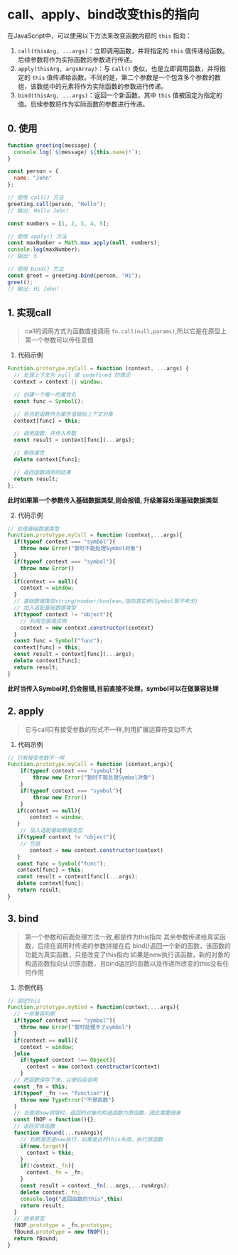 # call、apply、bind改变this的指向



在JavaScript中，可以使用以下方法来改变函数内部的 `this` 指向：

1. `call(thisArg, ...args)`：立即调用函数，并将指定的 `this` 值传递给函数。后续参数将作为实际函数的参数进行传递。
2. `apply(thisArg, argsArray)`：与 `call()` 类似，也是立即调用函数，并将指定的 `this` 值传递给函数。不同的是，第二个参数是一个包含多个参数的数组，该数组中的元素将作为实际函数的参数进行传递。
3. `bind(thisArg, ...args)`：返回一个新函数，其中 `this` 值被固定为指定的值。后续参数将作为实际函数的参数进行传递。

## 0. 使用

```javascript
function greeting(message) {
  console.log(`${message} ${this.name}!`);
}

const person = {
  name: "John"
};

// 使用 call() 方法
greeting.call(person, "Hello"); 
// 输出: Hello John!

const numbers = [1, 2, 3, 4, 5];

// 使用 apply() 方法
const maxNumber = Math.max.apply(null, numbers);
console.log(maxNumber); 
// 输出: 5

// 使用 bind() 方法
const greet = greeting.bind(person, "Hi");
greet(); 
// 输出: Hi John!
```


## 1. 实现call

> call的调用方式为函数直接调用 ```fn.call(null,params)```,所以它是在原型上
> 第一个参数可以传任意值

1. 代码示例

```js
Function.prototype.myCall = function (context, ...args) {
  // 处理上下文为 null 或 undefined 的情况
  context = context || window;

  // 创建一个唯一的属性名
  const func = Symbol();

  // 将当前函数作为属性值赋给上下文对象
  context[func] = this;

  // 调用函数，并传入参数
  const result = context[func](...args);

  // 删除属性
  delete context[func];

  // 返回函数调用的结果
  return result;
};
```

**此时如果第一个参数传入基础数据类型,则会报错, 升级兼容处理基础数据类型**

2. 代码示例

```js
// 处理基础数据类型
Function.prototype.myCall = function (context,...args){
  if(typeof context === "symbol"){
    throw new Error("暂时不能处理Symbol对象")
  }
  if(typeof context === "symbol"){
    throw new Error()
  }
  if(context == null){
    context = window;
  }
  // 基础数据类型string/number/boolean,指向其实例(Symbol暂不考虑)
  // 加入适配基础数据类型
  if(typeof context != "object"){
    // 利用包装类实例
    context = new context.constructor(context)
  }
  const func = Symbol("func");
  context[func] = this;
  const result = context[func](...args);
  delete context[func];
  return result;
}
```

**此时当传入Symbol时,仍会报错,目前直接不处理，symbol可以在做兼容处理**

## 2. apply

> 它与call只有接受参数的形式不一样,利用扩展运算符变动不大

1. 代码示例

```js
// 只有接受参数不一样
Function.prototype.myCall = function (context,args){
    if(typeof context === "symbol"){
        throw new Error("暂时不能处理Symbol对象")
    }
    if(typeof context === "symbol"){
        throw new Error()
    }
   if(context == null){
       context = window;
   }
    // 加入适配基础数据类型
   if(typeof context != "object"){
    // 包装
       context = new context.constructor(context)
   }
   const func = Symbol("func");
   context[func] = this;
   const result = context[func](...args);
   delete context[func];
   return result;
}

```

## 3. bind

> 第一个参数和前面处理方法一致,都是作为this指向
> 其余参数传递给真实函数，后续在调用时传递的参数拼接在后
> bind()返回一个新的函数，该函数的功能为真实函数，只是改变了this指向
> 如果是new执行该函数，新的对象的构造函数指向认识原函数，且bind返回的函数以及传递所改变的this没有任何作用

1. 示例代码

```js
// 固定this
Function.prototype.myBind = function(context,...args){
  // 一些兼容判断
  if(typeof context === "symbol"){
    throw new Error("暂时处理不了symbol")
  }
  if(context == null){
    context = window;
  }else
    if(typeof context !== Object){
      context = new context.constructor(context)
    }
  // 把函数保存下来，以便后续调用
  const _fn = this;
  if(typeof _fn !== "function"){
    throw new TypeError("不是函数")
  }
  // 当使用new调用时，返回的对象的构造函数为原函数，因此需要继承
  const fNOP = function(){};
  // 返回实体函数
  function fBound(...runArgs){
    // 判断是否是new执行，如果是此时this失效，执行原函数
    if(new.target){
      context = this;
    }
    if(!context._fn){
      context._fn = _fn;
    }
    const result = context._fn(...args,...runArgs);
    delete context._fn;
    console.log("返回函数的this",this)
    return result;
  }
  // 继承原型
  fNOP.prototype = _fn.prototype;
  fBound.prototype = new fNOP();
  return fBound;
}

```
